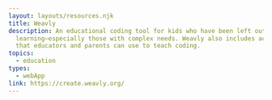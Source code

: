 ```yaml
---
layout: layouts/resources.njk
title: Weavly
description: An educational coding tool for kids who have been left out of
  learning—especially those with complex needs. Weavly also includes activities
  that educators and parents can use to teach coding.
topics:
  - education
types:
  - webApp
link: https://create.weavly.org/
---
```

